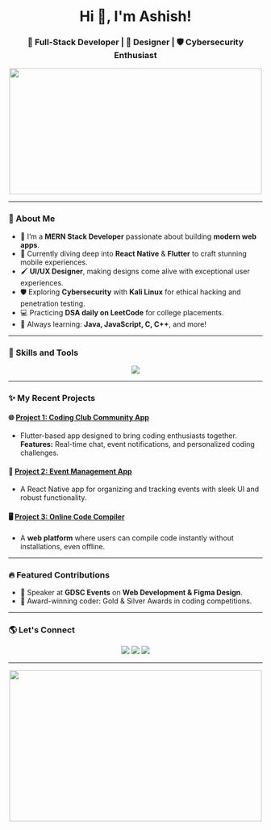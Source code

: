 <h1 align="center">Hi 👋, I'm Ashish!</h1>
<h3 align="center">🚀 Full-Stack Developer | 🌟 Designer | 🛡️ Cybersecurity Enthusiast</h3>

<p align="center">
  <img src="https://media.giphy.com/media/78XCFBGOlS6keY1Bil/giphy.gif?cid=ecf05e475vsu5z0mlrhh31v0xrj144az2qu4j3gzrqz5hveg&ep=v1_gifs_search&rid=giphy.gif&ct=g" width="500" height="250" />
</p>

---

### 🌟 About Me

- 🔭 I’m a **MERN Stack Developer** passionate about building **modern web apps**.
- 📱 Currently diving deep into **React Native** & **Flutter** to craft stunning mobile experiences.
- 🖌️ **UI/UX Designer**, making designs come alive with exceptional user experiences.
- 🛡️ Exploring **Cybersecurity** with **Kali Linux** for ethical hacking and penetration testing.
- 💻 Practicing **DSA daily on LeetCode** for college placements.
- 🧠 Always learning: **Java, JavaScript, C, C++**, and more!

---

### 🚀 Skills and Tools

<div align="center">
  <img src="https://skillicons.dev/icons?i=html,css,js,react,nodejs,express,mongodb,flutter,tailwind,bootstrap,figma,git,linux,java,c,cpp" />
</div>

---

### ✨ My Recent Projects
#### 🌐 [Project 1: Coding Club Community App](#)
- Flutter-based app designed to bring coding enthusiasts together. **Features:** Real-time chat, event notifications, and personalized coding challenges.

#### 📱 [Project 2: Event Management App](#)
- A React Native app for organizing and tracking events with sleek UI and robust functionality.

#### 🖥️ [Project 3: Online Code Compiler](#)
- A **web platform** where users can compile code instantly without installations, even offline.

---

### 🔥 Featured Contributions

- 🌟 Speaker at **GDSC Events** on **Web Development & Figma Design**.
- 🥇 Award-winning coder: Gold & Silver Awards in coding competitions.

---

### 🌎 Let's Connect

<p align="center">
  <a href=""><img src="https://img.shields.io/badge/-LinkedIn-blue?style=flat&logo=linkedin"></a>
  <a href=""><img src="https://img.shields.io/badge/-Portfolio-purple?style=flat&logo=google-chrome"></a>
  <a href=""><img src="https://img.shields.io/badge/-GitHub-black?style=flat&logo=github"></a>
</p>

---

<p align="center">
  <img src="https://media.giphy.com/media/L1R1tvI9svkIWwpVYr/giphy.gif" width="500" height="300" />
</p>

